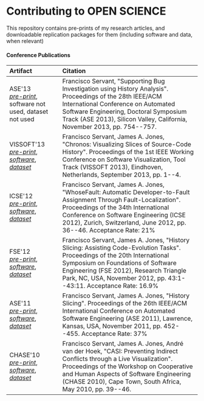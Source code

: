 # Contributing to OPEN SCIENCE

This repository contains pre-prints of my research articles, and downloadable replication packages for them (including software and data, when relevant)

#### Conference Publications

| Artifact                                                                                                                                                                                                                                                                                                                     | Citation                                                                                                                                                                                                                                                                                                                                                                                                                                                                                                       |
|:--------------------------------------------------------------------------------------------------------------------------------------------------------------------------------------------------------------------------------------------------------------------------------------------------------------------|:------------------------------------------------------------------------------------------------------------------------------------------------------------------------------------------------------------------------------------------------------------------------------------------------------------------------------------------------------------------------------------------------------------------------------------------------------------------------------------------------------|
| ASE'13 <br> [<i class="far fa-file">pre-print</i>](accepted-papers/2013-ASE.pdf), software not used, dataset not used | Francisco Servant, "Supporting Bug Investigation using History Analysis". Proceedings of the 28th IEEE/ACM International Conference on Automated Software Engineering, Doctoral Symposium Track (ASE 2013), Silicon Valley, California, November 2013, pp. 754--757. |
| VISSOFT'13 <br> [<i class="far fa-file">pre-print</i>](accepted-papers/2013-VISSOFT.pdf), [<i class="fa fa-lock"></i>](https://doi.org/10.1109/VISSOFT.2013.6650547) [<i class="fas fa-database">software</i>](software/2013-VISSOFT.zip), [<i class="fas fa-database">dataset</i>](https://github.com/eclipse-aspectj/aspectj)  | Francisco Servant, James A. Jones, "Chronos: Visualizing Slices of Source-Code History". Proceedings of the 1st IEEE Working Conference on Software Visualization, Tool Track (VISSOFT 2013), Eindhoven, Netherlands, September 2013, pp. 1--4. |
| ICSE'12 <br> [<i class="far fa-file">pre-print</i>](accepted-papers/2012-ICSE.pdf), [<i class="fa fa-lock"></i>](https://doi.org/10.1109/ICSE.2012.6227208) [<i class="fas fa-database">software</i>](software/2012-ICSE.zip), [<i class="fas fa-database">dataset</i>](https://www.st.cs.uni-saarland.de/ibugs/) | Francisco Servant, James A. Jones, "WhoseFault: Automatic Developer-to-Fault Assignment Through Fault-Localization". Proceedings of the 34th International Conference on Software Engineering (ICSE 2012), Zurich, Switzerland, June 2012, pp. 36--46. Acceptance Rate: 21% |
| FSE'12 <br> [<i class="far fa-file">pre-print</i>](accepted-papers/2012-FSE.pdf), [<i class="fa fa-lock"></i>](https://doi.org/10.1145/2393596.2393646) [<i class="fas fa-database">software</i>](software/2012-FSE.zip), [<i class="fas fa-database">dataset</i>](https://github.com/eclipse-aspectj/aspectj) | Francisco Servant, James A. Jones, "History Slicing: Assisting Code-Evolution Tasks". Proceedings of the 20th International Symposium on Foundations of Software Engineering (FSE 2012), Research Triangle Park, NC, USA, November 2012, pp. 43:1--43:11. Acceptance Rate: 16.9% |
| ASE'11 <br> [<i class="far fa-file">pre-print</i>](accepted-papers/2011-ASE.pdf), [<i class="fa fa-lock"></i>](https://doi.org/10.1109/ASE.2011.6100097) [<i class="fas fa-database">software</i>](software/2011-ASE.zip), [<i class="fas fa-database">dataset</i>](https://github.com/eclipse-aspectj/aspectj)  | Francisco Servant, James A. Jones, "History Slicing". Proceedings of the 26th IEEE/ACM International Conference on Automated Software Engineering (ASE 2011), Lawrence, Kansas, USA, November 2011, pp. 452--455. Acceptance Rate: 37% |
| CHASE'10 <br> [<i class="far fa-file">pre-print</i>](accepted-papers/2010-CHASE.pdf), [<i class="fa fa-lock"></i>](https://doi.org/10.1145/1833310.1833317) [<i class="fas fa-database">software</i>](software/2010-CHASE.zip), [<i class="fas fa-database">dataset</i>](https://github.com/pdeitel/JavaHowToProgram11e_EarlyObjects/tree/master/examples/ch34) | Francisco Servant, James A. Jones, André van der Hoek, "CASI: Preventing Indirect Conflicts through a Live Visualization". Proceedings of the Workshop on Cooperative and Human Aspects of Software Engineering (CHASE 2010), Cape Town, South Africa, May 2010, pp. 39--46. |
